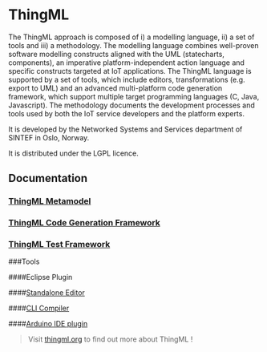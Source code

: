 ThingML
=======

The ThingML approach is composed of i) a modelling language, ii) a set of tools and iii) a methodology. The modelling language combines well-proven software modelling constructs aligned with the UML (statecharts, components), an imperative platform-independent action language and specific constructs targeted at IoT applications. The ThingML language is supported by a set of tools, which include editors, transformations (e.g. export to UML) and an advanced multi-platform code generation framework, which support multiple target programming languages (C, Java, Javascript). The methodology documents the development processes and tools used by both the IoT service developers and the platform experts. 

It is developed by the Networked Systems and Services department of SINTEF in Oslo, Norway.

It is distributed under the LGPL licence.

## Documentation

### [ThingML Metamodel](https://github.com/SINTEF-9012/ThingML/blob/master/org.thingml.model/README.md)

### [ThingML Code Generation Framework](https://github.com/SINTEF-9012/ThingML/blob/master/compilers/README.md)

### [ThingML Test Framework](https://github.com/SINTEF-9012/ThingML/blob/master/testJar/README.md)

###Tools

####Eclipse Plugin

####[Standalone Editor](https://github.com/SINTEF-9012/ThingML/blob/master/org.thingml.editor.standalone/README)

####[CLI Compiler](https://github.com/SINTEF-9012/ThingML/blob/master/compilers/README.md)

####[Arduino IDE plugin](https://github.com/SINTEF-9012/ThingML/blob/master/ArduinoIDEPlugin/ReadMe.md)

> Visit [thingml.org](http://www.thingml.org) to find out more about ThingML !

